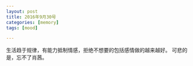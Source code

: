 ```yaml
---
layout: post
title: 2016年9月30号
categories: [memory]
tags: [mood]

---
```


生活趋于规律，有能力抵制情感，拒绝不想要的包括感情做的越来越好。
可悲的是，忘不了肖茜。
